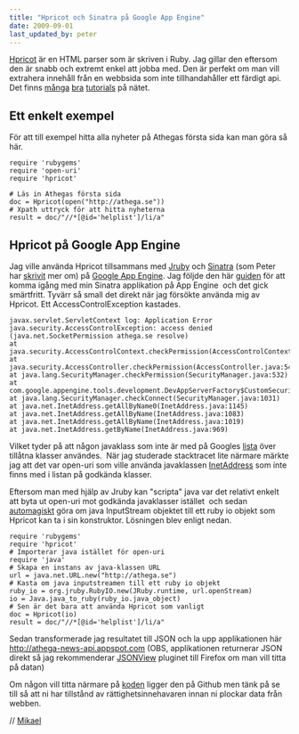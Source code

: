 ```yaml
---
title: "Hpricot och Sinatra på Google App Engine"
date: 2009-09-01
last_updated_by: peter
---
```

<a title="Hpricot" href="http://github.com/whymirror/hpricot/tree/master">Hpricot</a> är en HTML parser som är skriven i Ruby. Jag gillar den eftersom den är snabb och extremt enkel att jobba med. Den är perfekt om man vill extrahera innehåll från en webbsida som inte tillhandahåller ett färdigt api. Det finns <a href="http://www.google.se/search?q=hpricot+tutorial&amp;ie=utf-8&amp;oe=utf-8&amp;aq=t&amp;rls=com.ubuntu:en-US:official&amp;client=firefox-a">många</a> <a href="http://soledadpenades.com/2007/06/15/extracting-data-with-hpricot/">bra</a> <a title="Installera Hpricot för Jruby" href="http://stackoverflow.com/questions/726412/installing-hpricot-for-jruby">tutorials</a> på nätet.
<h2>Ett enkelt exempel</h2>
För att till exempel hitta alla nyheter på Athegas första sida kan man göra så här.

    require 'rubygems'
    require 'open-uri'
    require 'hpricot'
    
    # Läs in Athegas första sida
    doc = Hpricot(open("http://athega.se"))
    # Xpath uttryck för att hitta nyheterna
    result = doc/"//*[@id='helplist']/li/a"


<h2>Hpricot på Google App Engine</h2>
Jag ville använda Hpricot tillsammans med <a href="http://jruby.org/">Jruby</a> och <a href="http://www.sinatrarb.com/">Sinatra</a> (som Peter har <a href="http://athega.se/2009/03/08/sinatra-och-google-spreadsheet/">skrivit</a> mer om) på <a href="http://code.google.com/appengine/">Google App Engine</a>. Jag följde den här <a href="http://blog.bigcurl.de/2009/04/running-sinatra-apps-on-google.html">guiden</a> för att komma igång med min Sinatra applikation på App Engine  och det gick smärtfritt. Tyvärr så small det direkt när jag försökte använda mig av Hpricot. Ett AccessControlException kastades.

    javax.servlet.ServletContext log: Application Error
    java.security.AccessControlException: access denied (java.net.SocketPermission athega.se resolve)
    at java.security.AccessControlContext.checkPermission(AccessControlContext.java:323)
    at java.security.AccessController.checkPermission(AccessController.java:546)
    at java.lang.SecurityManager.checkPermission(SecurityManager.java:532)
    at com.google.appengine.tools.development.DevAppServerFactory$CustomSecurityManager.checkPermission(DevAppServerFactory.java:128)
    at java.lang.SecurityManager.checkConnect(SecurityManager.java:1031)
    at java.net.InetAddress.getAllByName0(InetAddress.java:1145)
    at java.net.InetAddress.getAllByName(InetAddress.java:1083)
    at java.net.InetAddress.getAllByName(InetAddress.java:1019)
    at java.net.InetAddress.getByName(InetAddress.java:969)

Vilket tyder på att någon javaklass som inte är med på Googles <a href="http://code.google.com/appengine/docs/java/jrewhitelist.html">lista</a> över tillåtna klasser användes.  När jag studerade stacktracet lite närmare märkte jag att det var open-uri som ville använda javaklassen <a href="http://java.sun.com/j2se/1.5.0/docs/api/java/net/InetAddress.html">InetAddress</a> som inte finns med i listan på godkända klasser.

Eftersom man med hjälp av Jruby kan "scripta" java var det relativt enkelt att byta ut open-uri mot godkända javaklasser istället  och sedan <a href="http://kenai.com/projects/jruby/pages/CallingJavaFromJRuby#Convert_a_Java_InputStream_to_a_ruby_IO_object">automagiskt</a> göra om java InputStream objektet till ett ruby io objekt som Hpricot kan ta i sin konstruktor. Lösningen blev enligt nedan.

    require 'rubygems'
    require 'hpricot'
    # Importerar java istället för open-uri
    require 'java'
    # Skapa en instans av java-klassen URL
    url = java.net.URL.new("http://athega.se")
    # Kasta om java inputstreamen till ett ruby io objekt
    ruby_io = org.jruby.RubyIO.new(JRuby.runtime, url.openStream)
    io = Java.java_to_ruby(ruby_io.java_object)
    # Sen är det bara att använda Hpricot som vanligt
    doc = Hpricot(io)
    result = doc/"//*[@id='helplist']/li/a"

Sedan transformerade jag resultatet till JSON och la upp applikationen här <a href="http://athega-news-api.appspot.com">http://athega-news-api.appspot.com</a> (OBS, applikationen returnerar JSON direkt så jag rekommenderar <a href="https://addons.mozilla.org/en-US/firefox/addon/10869">JSONView</a> pluginet till Firefox om man vill titta på datan)

Om någon vill titta närmare på <a href="http://github.com/ragulin/hpricot-and-sinatra-on-google-app-engine/tree/master">koden</a> ligger den på Github men tänk på se till så att ni har tillstånd av rättighetsinnehavaren innan ni plockar data från webben.

// [Mikael](/mikael)
